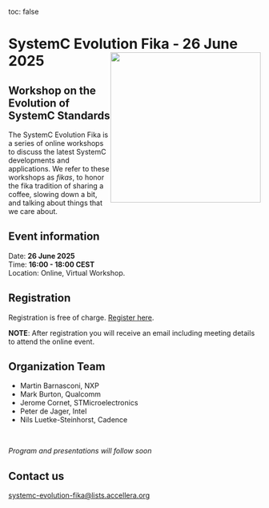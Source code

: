 toc: false

# SystemC Evolution Fika - 26 June 2025<img style="float: right; width:300px;" src="/images/scef.png">

## Workshop on the Evolution of SystemC Standards

The SystemC Evolution Fika is a series of online workshops to discuss the latest SystemC developments and applications. We refer to these workshops as *fikas*, to honor the fika tradition of sharing a coffee, slowing down a bit, and talking about things that we care about.

## Event information

Date: **26 June 2025**<br>
Time: **16:00 - 18:00 CEST**<br>
Location: Online, Virtual Workshop.

## Registration

Registration is free of charge. [Register here](https://form.jotform.com/251564999876987).

**NOTE**: After registration you will receive an email including meeting details to attend the online event.

## Organization Team

 * Martin Barnasconi, NXP
 * Mark Burton, Qualcomm
 * Jerome Cornet, STMicroelectronics
 * Peter de Jager, Intel
 * Nils Luetke-Steinhorst, Cadence
<br>

*Program and presentations will follow soon*

## Contact us

[systemc-evolution-fika@lists.accellera.org](mailto:systemc-evolution-fika@lists.accellera.org)

